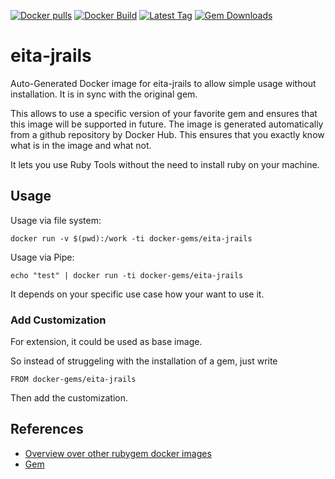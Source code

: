 [![Docker pulls](https://img.shields.io/docker/pulls/rubygem/eita-jrails.svg)](https://hub.docker.com/r/rubygem/eita-jrails/)
[![Docker Build](https://img.shields.io/docker/automated/rubygem/eita-jrails.svg)](https://hub.docker.com/r/rubygem/eita-jrails/)
[![Latest Tag](https://img.shields.io/github/tag/docker-rubygem/eita-jrails.svg)](https://hub.docker.com/r/rubygem/eita-jrails/)
[![Gem Downloads](https://img.shields.io/gem/dt/eita-jrails.svg)](https://rubygems.org/gems/eita-jrails/)
# eita-jrails

Auto-Generated Docker image for eita-jrails to allow simple usage without installation.
It is in sync with the original gem.

This allows to use a specific version of your favorite gem and ensures that this image will be supported in future.
The image is generated automatically from a github repository by Docker Hub.
This ensures that you exactly know what is in the image and what not.

It lets you use Ruby Tools without the need to install ruby on your machine.

## Usage

Usage via file system:

`docker run -v $(pwd):/work -ti docker-gems/eita-jrails`

Usage via Pipe:

`echo "test" | docker run -ti docker-gems/eita-jrails`

It depends on your specific use case how your want to use it.

### Add Customization

For extension, it could be used as base image.

So instead of struggeling with the installation of a gem, just write

`FROM docker-gems/eita-jrails`

Then add the customization.

## References

 - [Overview over other rubygem docker images](https://github.com/thinkbot/docker-rubygem)
 - [Gem](https://rubygems.org/gems/eita-jrails/)
